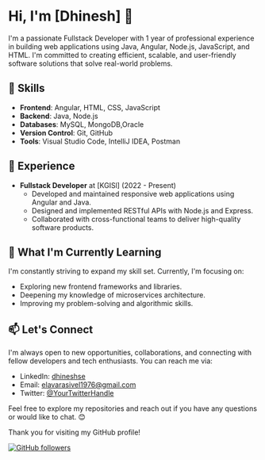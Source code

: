 # Hi, I'm [Dhinesh] 👋

I'm a passionate Fullstack Developer with 1 year of professional experience in building web applications using Java, Angular, Node.js, JavaScript, and HTML. I'm committed to creating efficient, scalable, and user-friendly software solutions that solve real-world problems.

## 🔧 Skills

- **Frontend**: Angular, HTML, CSS, JavaScript
- **Backend**: Java, Node.js
- **Databases**: MySQL, MongoDB,Oracle
- **Version Control**: Git, GitHub
- **Tools**: Visual Studio Code, IntelliJ IDEA, Postman

## 📜 Experience

- **Fullstack Developer** at [KGISl] (2022 - Present)
  - Developed and maintained responsive web applications using Angular and Java.
  - Designed and implemented RESTful APIs with Node.js and Express.
  - Collaborated with cross-functional teams to deliver high-quality software products.



## 🌱 What I'm Currently Learning

I'm constantly striving to expand my skill set. Currently, I'm focusing on:

- Exploring new frontend frameworks and libraries.
- Deepening my knowledge of microservices architecture.
- Improving my problem-solving and algorithmic skills.

## 📫 Let's Connect

I'm always open to new opportunities, collaborations, and connecting with fellow developers and tech enthusiasts. You can reach me via:

- LinkedIn: [dhineshse](www.linkedin.com/in/dhineshse)
- Email: elavarasivel1976@gmail.com
- Twitter: [@YourTwitterHandle](link-to-twitter)

Feel free to explore my repositories and reach out if you have any questions or would like to chat. 😊

Thank you for visiting my GitHub profile!

[![GitHub followers](https://img.shields.io/github/followers/Dhinesh-se?label=Follow&style=social)](https://github.com/Dhinesh-se)
